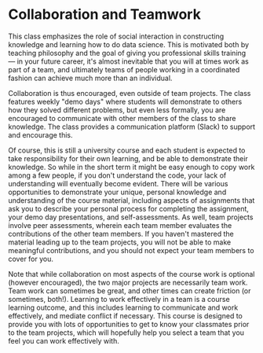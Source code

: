 # Collaboration and Teamwork

This class emphasizes the role of social interaction in constructing knowledge and learning how to do data science. This is motivated both by teaching philosophy and the goal of giving you professional skills training — in your future career, it's almost inevitable that you will at times work as part of a team, and ultimately teams of people working in a coordinated fashion can achieve much more than an individual.

Collaboration is thus encouraged, even outside of team projects. The class features weekly "demo days" where students will demonstrate to others how they solved different problems, but even less formally, you are encouraged to communicate with other members of the class to share knowledge. The class provides a communication platform (Slack) to support and encourage this.

Of course, this is still a university course and each student is expected to take responsibility for their own learning, and be able to demonstrate their knowledge. So while in the short term it might be easy enough to copy work among a few people, if you don't understand the code, your lack of understanding will eventually become evident. There will be various opportunities to demonstrate your unique, personal knowledge and understanding of the course material, including aspects of assignments that ask you to describe your personal process for completing the assignment, your demo day presentations, and self-assessments. As well, team projects involve peer assessments, wherein each team member evaluates the contributions of the other team members. If you haven't mastered the material leading up to the team projects, you will not be able to make meaningful contributions, and you should not expect your team members to cover for you.

Note that while collaboration on most aspects of the course work is optional (however encouraged), the two major projects are necessarily team work. Team work can sometimes be great, and other times can create friction (or sometimes, both!). Learning to work effectively in a team is a course learning outcome, and this includes learning to communicate and work effectively, and mediate conflict if necessary. This course is designed to provide you with lots of opportunities to get to know your classmates prior to the team projects, which will hopefully help you select a team that you feel you can work effectively with.  

